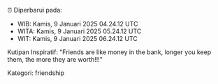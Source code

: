 ⏰ Diperbarui pada:
- WIB: Kamis, 9 Januari 2025 04.24.12 UTC
- WITA: Kamis, 9 Januari 2025 05.24.12 UTC
- WIT: Kamis, 9 Januari 2025 06.24.12 UTC

Kutipan Inspiratif:
"Friends are like money in the bank, longer you keep them, the more they are worth!!!"


Kategori: friendship

